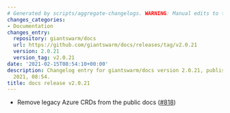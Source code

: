 ```yaml
---
# Generated by scripts/aggregate-changelogs. WARNING: Manual edits to this files will be overwritten.
changes_categories:
- Documentation
changes_entry:
  repository: giantswarm/docs
  url: https://github.com/giantswarm/docs/releases/tag/v2.0.21
  version: 2.0.21
  version_tag: v2.0.21
date: '2021-02-15T08:54:10+00:00'
description: Changelog entry for giantswarm/docs version 2.0.21, published on 15 February
  2021, 08:54.
title: docs release v2.0.21
---
```


- Remove legacy Azure CRDs from the public docs ([#818](https://github.com/giantswarm/docs/pull/818))
